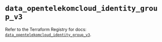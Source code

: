 # `data_opentelekomcloud_identity_group_v3`

Refer to the Terraform Registry for docs: [`data_opentelekomcloud_identity_group_v3`](https://registry.terraform.io/providers/opentelekomcloud/opentelekomcloud/1.36.49/docs/data-sources/identity_group_v3).
